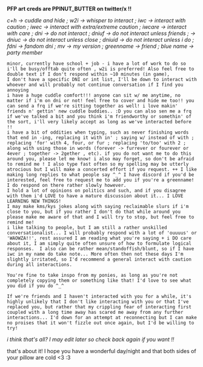 **PFP art creds are PPINUT_BUTTER on twitter/x !!**

*c+h -> cuddle and hide ; w2i -> whisper to interact ; iwc -> interact with caution ; iwec -> interact with extra/extreme caution ; iwcare -> interact with care ; dni -> do not interact ; dniuf -> do not interact unless friends ; -> dniuc -> do not interact unless close ; dniuid -> do not interact unless i do ; fdni -> fandom dni ; mv -> my version ; greenname -> friend ; blue name -> party member*

	minor, currently have school + job - i have a lot of work to do so i'll be busy/offtab quite often , w2i is preferred! Also feel free to double text if I don't respond within ~10 minutes (in game), 
 	I don't have a specific DNI or int list, I'll be down to interact with whoever and will probably not continue conversation if I find you annoying
	i have a huge cuddle comfort!!! anyone can sit w/ me anytime, no matter if i'm on dni or not! feel free to cover and hide me too!! you can send a frq if we're sitting together as well! i love makin' friends n' gettin' new cuddle buddies.. :D you can also sen me a frq if we've talked a bit and you think i'm friendworthy or somethin' of the sort, i'll very likely accept as long as we've interacted before !!
 	i have a bit of oddities when typing, such as never finishing words that end in -ing, replacing it with in' ; saying w/ instead of with ; replacing 'for' with 4, four, or fur ; replacing 'to/too' with 2 ; along with using those in words (forever -> furrever or fourever or 4ever ; together -> 2gether , etc). if you do not want me to do this around you, please let me know! i also may forget, so don't be afraid to remind me ! I also type fast often so my spelling may be utterly atrocious but I will make a concerted effort if you request. ++ I like making long replies to what people say ^_^ I have discord if you'd be interested, feel free to request me to add you if you're a greenname! I do respond on there rather slowly however.
	I hold a lot of opinions on politics and such, and if you disagree with them i'd LOVE to have a mature discussion about it... I LOVE LEARNING NEW THINGS!
	I may make kms/kys jokes along with saying reclaimable slurs if i'm close to you, but if you rather I don't do that while around you please make me aware of that and I will try to stop, but feel free to remind me!
  	i like talking to people, but I am still a rather unskilled conversationalist... I will probably respond with a lot of 'ouuuus' or 'WAOWZA!!', rest assured I am reading what you're saying + i DO care about it, I am simply quite often unsure of how to formulate logical responses.  I also can be rather mean/standoffish/blunt, so if I have iwc in my name do take note... More often then not these days I'm slightly irritated, so I'd recommend a general interact with caution during all interactions.

	You're fine to take inspo from my ponies, as long as you're not completely copying them or something like that! I'd love to see what you did if you do ^_^

 	If we're friends and I haven't interacted with you for a while, it's highly unlikely that I don't like interacting with you or that I've replaced you, but rather that my crippling fear of interacting first coupled with a long time away has scared me away from any further interactions... I'd down for an attempt at reconnecting but I can make no proises that it won't fizzle out once again, but I'd be willing to try!

_i think that's all? I may edit later so check back again if you want !!_

that's about it! I hope you have a wonderful day/night and that both sides of your pillow are cold <3 :3 
